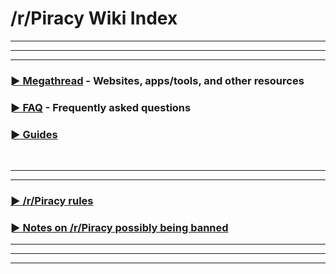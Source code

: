 # /r/Piracy Wiki Index

---
---
---

### [► Megathread](https://www.reddit.com/r/Piracy/wiki/megathread) - Websites, apps/tools, and other resources

### [► FAQ](https://www.reddit.com/r/piracy/wiki/faq) - Frequently asked questions

### [► Guides](https://www.reddit.com/r/piracy/wiki/guides)

&nbsp;

---

---

### [► /r/Piracy rules](https://www.reddit.com/r/Piracy/wiki/piracy_rules)

### [► Notes on /r/Piracy possibly being banned](https://www.reddit.com/r/piracy/wiki/subfaq)

---
---
---


&nbsp;

&nbsp;